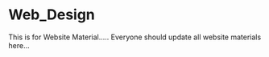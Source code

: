 # Web_Design
This is for Website Material.....
Everyone should update all website materials here...

